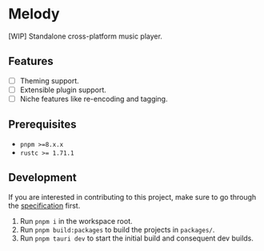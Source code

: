 # Melody

[WIP] Standalone cross-platform music player.

## Features

- [ ] Theming support.
- [ ] Extensible plugin support.
- [ ] Niche features like re-encoding and tagging.

## Prerequisites

- `pnpm >=8.x.x`
- `rustc >= 1.71.1`

## Development

If you are interested in contributing to this project, make sure to go through the [specification](docs/spec.md) first.

1. Run `pnpm i` in the workspace root.
2. Run `pnpm build:packages` to build the projects in `packages/`.
3. Run `pnpm tauri dev` to start the initial build and consequent dev builds.
